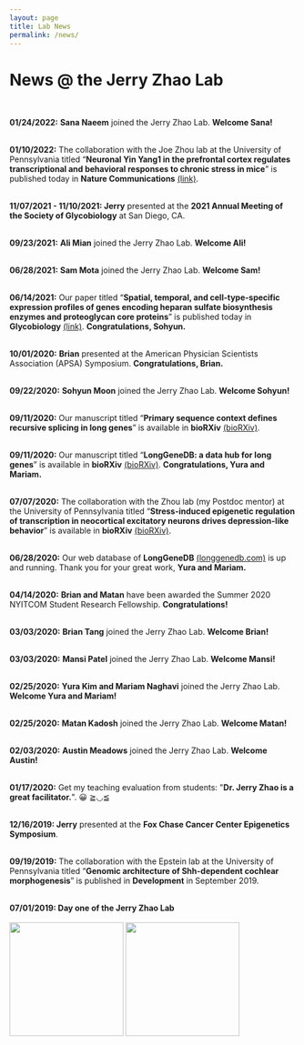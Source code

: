 ```yaml
---
layout: page
title: Lab News
permalink: /news/
--- 
```


# News @ the Jerry Zhao Lab<br>
  <br>
  
   **01/24/2022:**  **Sana Naeem** joined the Jerry Zhao Lab. **Welcome Sana!** <br>
  <br>
  
   **01/10/2022:**  The collaboration with the Joe Zhou lab at the University of Pennsylvania titled “**Neuronal Yin Yang1 in the prefrontal cortex regulates transcriptional and behavioral responses to chronic stress in mice**” is published today in **Nature Communications** <a href="https://www.nature.com/articles/s41467-021-27571-3">(link)</a>.<br>
  <br>
  
   **11/07/2021 - 11/10/2021:  Jerry** presented at the **2021 Annual Meeting of the Society of Glycobiology** at San Diego, CA.<br>
  <br>
  
   **09/23/2021:**  **Ali Mian** joined the Jerry Zhao Lab. **Welcome Ali!** <br>
  <br>
  
  **06/28/2021:**  **Sam Mota** joined the Jerry Zhao Lab. **Welcome Sam!** <br>
  <br>
  
  **06/14/2021:**  Our paper titled “**Spatial, temporal, and cell-type-specific expression profiles of genes encoding heparan sulfate biosynthesis enzymes and proteoglycan core proteins**” is published today in **Glycobiology** <a href="https://doi.org/10.1093/glycob/cwab054">(link)</a>. **Congratulations, Sohyun.**<br>
  <br>
 
   **10/01/2020:**  **Brian** presented at the American Physician Scientists Association (APSA) Symposium. **Congratulations, Brian.** <br>
  <br>
  
   **09/22/2020:**  **Sohyun Moon** joined the Jerry Zhao Lab. **Welcome Sohyun!** <br>
  <br>
  
   **09/11/2020:**  Our manuscript titled “**Primary sequence context defines recursive splicing in long genes**” is available in **bioRXiv** <a href="https://doi.org/10.1101/2020.09.10.291914">(bioRXiv)</a>. <br>
  <br>
  
   **09/11/2020:**  Our manuscript titled “**LongGeneDB: a data hub for long genes**” is available in **bioRXiv** <a href="https://doi.org/10.1101/2020.09.08.281220">(bioRXiv)</a>. **Congratulations, Yura and Mariam.** <br>
  <br>
  
   **07/07/2020:**  The collaboration with the Zhou lab (my Postdoc mentor) at the University of Pennsylvania titled “**Stress-induced epigenetic regulation of transcription in neocortical excitatory neurons drives depression-like behavior**” is available in **bioRXiv** <a href="https://www.biorxiv.org/content/10.1101/2020.07.06.190280v1?rss=1">(bioRXiv)</a>.<br>
  <br>
  
  **06/28/2020:**  Our web database of **LongGeneDB** <a href="https://longgenedb.com">(longgenedb.com)</a> is up and running.  Thank you for your great work, **Yura and Mariam.** <br>
  <br>
  
  **04/14/2020:**  **Brian and Matan** have been awarded the Summer 2020 NYITCOM Student Research Fellowship. **Congratulations!** <br>
  <br>
  
  **03/03/2020:**  **Brian Tang** joined the Jerry Zhao Lab. **Welcome Brian!** <br>
  <br>
  
  **03/03/2020:**  **Mansi Patel** joined the Jerry Zhao Lab. **Welcome Mansi!** <br>
  <br>
  
  **02/25/2020:**  **Yura Kim and Mariam Naghavi** joined the Jerry Zhao Lab. **Welcome Yura and Mariam!** <br>
  <br>
  
  **02/25/2020:**  **Matan Kadosh** joined the Jerry Zhao Lab. **Welcome Matan!** <br>
  <br>
  
  **02/03/2020:**  **Austin Meadows** joined the Jerry Zhao Lab. **Welcome Austin!** <br>
  <br>
  
 **01/17/2020:**  Get my teaching evaluation from students: "**Dr. Jerry Zhao is a great facilitator.**". 😀 ≧◡≦ <br>
  <br>
  
 **12/16/2019:  Jerry** presented at the **Fox Chase Cancer Center Epigenetics Symposium**.<br>
  <br>
 
 **09/19/2019:**  The collaboration with the Epstein lab at the University of Pennsylvania titled “**Genomic architecture of Shh-dependent cochlear morphogenesis**” is published in **Development** in September 2019.<br>
  <br>
 
**07/01/2019:  Day one of the Jerry Zhao Lab**<br>
 <br>
<img width="200" src="/img/Day1_1.jpg" data-action="zoom">
<img width="200" src="/img/Day1_2.jpg" data-action="zoom">



